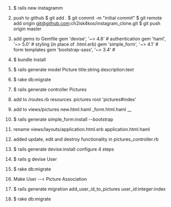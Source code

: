 1. $ rails new instagramm

2. push to github
$ git add .
$ git commit -m "initial commit"
$ git remote add origin git@github.com:ch2isk4kos/instagram_clone.git
$ git push origin master

3. add gems to Gemfile
    gem 'devise', '~> 4.6'          # authentication
    gem 'haml', '~> 5.0'            # styling (in place of .html.erb)
    gem 'simple_form', '~> 4.1'     # form templates
    gem 'bootstrap-sass', '~> 3.4'  #

4. $ bundle install

5. $ rails generate model Picture title:string description:text

6. $ rake db:migrate

7. $ rails generate controller Pictures

8. add to /routes.rb
    resources :pictures
    root 'pictures#index'

9. add to views/pictures
    new.html.haml
    _form.html.haml
__

10. $ rails generate simple_form:install --bootstrap

11. rename views/layouts/application.html.erb
    application.html.haml

12. added update, edit and destroy functionality in pictures_controller.rb

13. $ rails generate devise:install
    configure 4 steps

14. $ rails g devise User

15. $ rake db:migrate

16. Make User --< Picture Association

17. $ rails generate migration add_user_id_to_pictures user_id:integer:index

18. $ rake db:migrate
